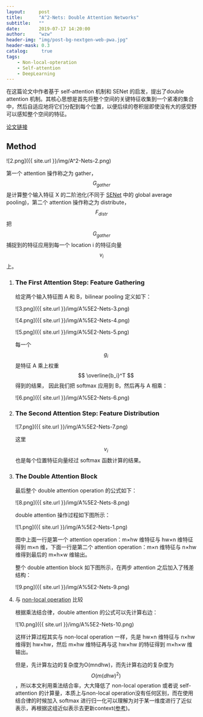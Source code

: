 ```yaml
---
layout:     post
title:      "A^2-Nets: Double Attention Networks"
subtitle:   ""
date:       2019-07-17 14:20:00
author:     "wzw"
header-img: "img/post-bg-nextgen-web-pwa.jpg"
header-mask: 0.3
catalog:     true
tags:
    - Non-local-opteration
    - Self-attention
    - DeepLearning
---
```

在这篇论文中作者基于 self-attention 机制和 SENet 的启发，提出了double attention 机制。其核心思想是首先将整个空间的关键特征收集到一个紧凑的集合中，然后自适应地将它们分配到每个位置，以便后续的卷积层即使没有大的感受野可以感知整个空间的特征。
<script type="text/javascript" async src="https://cdn.mathjax.org/mathjax/latest/MathJax.js?config=TeX-MML-AM_CHTML"> </script>

[论文链接][paper-link]

## Method

![2.png]({{ site.url }}/img/A^2-Nets-2.png)

第一个 attention 操作称之为 gather， 
$$
G_{gather}
$$
 是计算整个输入特征 X 的二阶池化(不同于 [SENet][SENet-link] 中的 global average pooling)，第二个 attention 操作称之为 distribute， 
$$
F_{distr}
$$
 把 
$$
G_{gather}
$$
 捕捉到的特征应用到每一个 location i 的特征向量
$$
v_i
$$
 上。

1. ### The First Attention Step: Feature Gathering

   给定两个输入特征图 A 和 B，bilinear pooling 定义如下：

   ![3.png]({{ site.url }}/img/A%5E2-Nets-3.png)

   ![4.png]({{ site.url }}/img/A%5E2-Nets-4.png)

   ![5.png]({{ site.url }}/img/A%5E2-Nets-5.png)

   每一个
   $$
   g_i
   $$
   是特征 A 乘上权重
   $$
   \overline{b_i}^T
   $$
   得到的结果， 因此我们把 softmax 应用到 B，然后再与 A 相乘：

   ![6.png]({{ site.url }}/img/A%5E2-Nets-6.png)

2. ### The Second Attention Step: Feature Distribution

   ![7.png]({{ site.url }}/img/A%5E2-Nets-7.png)

   这里
   $$
   v_i
   $$
   也是每个位置特征向量经过 softmax 函数计算的结果。

3. ### The Double Attention Block

   最后整个 double attention operation 的公式如下：

   ![8.png]({{ site.url }}/img/A%5E2-Nets-8.png)

   double attention 操作过程如下图所示：

   ![1.png]({{ site.url }}/img/A%5E2-Nets-1.png)

   图中上面一行是第一个 attention operation：m×hw 维特征与 hw×n 维特征得到 m×n 维，下面一行是第二个 attention operation：m×n 维特征与 n×hw 维得到最后的 m×h×w 维输出。

   整个 double attention block 如下图所示，在两步 attention 之后加入了残差结构：

   ![9.png]({{ site.url }}/img/A%5E2-Nets-9.png)

4. 与 [non-local operation][non-local neural network] 比较

   根据乘法结合律，double attention 的公式可以先计算右边：

   ![10.png]({{ site.url }}/img/A%5E2-Nets-10.png)

   这样计算过程其实与 non-local operation 一样，先是 hw×n 维特征与 n×hw 维得到 hw×hw，然后 m×hw 维特征再与这 hw×hw 的特征得到 m×h×w 维输出。

   但是，先计算左边的复杂度为O(mndhw)，而先计算右边的复杂度为
   $$
   O(m(dhw)^2)
   $$
   ，所以本文利用乘法结合率，大大降低了 non-local operation 或者说 self-attention 的计算量，本质上与non-local operation没有任何区别，而在使用结合律的时候加入 softmax 进行归一化可以理解为对于某一维度进行了近似表示，再根据这组近似表示去更新context([参考][OCNet大佬的解读])。

[paper-link]: https://arxiv.org/abs/1810.11579
[SENet-link]: https://arxiv.org/abs/1709.01507
[non-local neural network]: https://wzwhit.github.io/2019/07/15/non-local-neural-network/
[OCNet大佬的解读]: https://zhuanlan.zhihu.com/p/43902175

